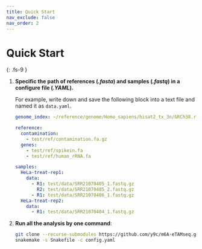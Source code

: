 ```yaml
---
title: Quick Start
nav_exclude: false
nav_order: 2
---
```


<!-- prettier-ignore-start -->
# Quick Start
{: .fs-9 }
<!-- prettier-ignore-end -->

1. **Specific the path of references (_.fasta_) and samples (_.fastq_) in a configure file (_.YAML_).**

   For example, write down and save the following block into a text file and named it as `data.yaml`.

   ```yaml
   genome_index: ~/reference/genome/Homo_sapiens/hisat2_tx_3n/GRCh38.release110

   reference:
     contamination:
       - test/ref/contamination.fa.gz
     genes:
       - test/ref/spikein.fa
       - test/ref/human_rRNA.fa

   samples:
     HeLa-treat-rep1:
       data:
         - R1: test/data/SRR21070405_1.fastq.gz
           R2: test/data/SRR21070405_2.fastq.gz
         - R1: test/data/SRR21070406_1.fastq.gz
     HeLa-treat-rep2:
       data:
         - R1: test/data/SRR21070404_1.fastq.gz
   ```

2. **Run all the analysis by one command**:

   ```bash
   git clone --recurse-submodules https://github.com/y9c/m6A-eTAMseq.git
   snakemake -s Snakefile -c config.yaml
   ```

